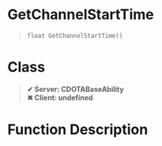 # GetChannelStartTime
> `float GetChannelStartTime()`
# Class
> __✔ Server: CDOTABaseAbility__  
> __✖ Client: undefined__  
# Function Description

